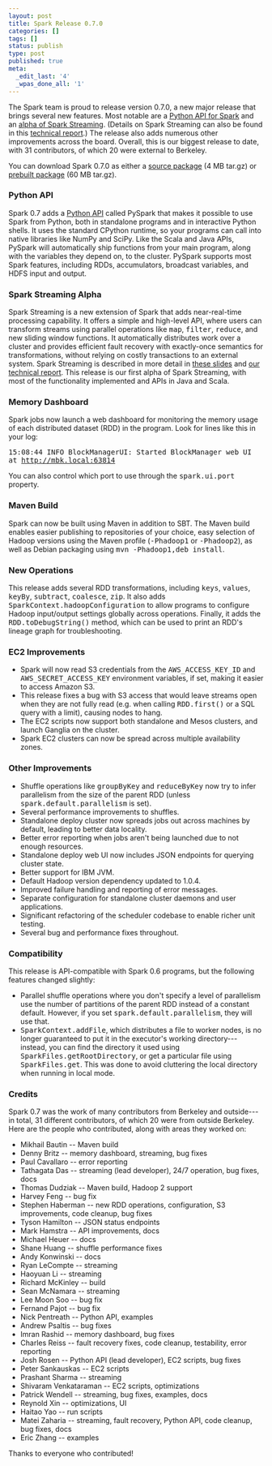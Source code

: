 ```yaml
---
layout: post
title: Spark Release 0.7.0
categories: []
tags: []
status: publish
type: post
published: true
meta:
  _edit_last: '4'
  _wpas_done_all: '1'
---
```

The Spark team is proud to release version 0.7.0, a new major release that brings several new features. Most notable are a <a href="/docs/0.7.0/python-programming-guide.html">Python API for Spark</a> and an <a href="/docs/0.7.0/streaming-programming-guide.html">alpha of Spark Streaming</a>. (Details on Spark Streaming can also be found in this <a href="http://www.eecs.berkeley.edu/Pubs/TechRpts/2012/EECS-2012-259.pdf">technical report</a>.) The release also adds numerous other improvements across the board. Overall, this is our biggest release to date, with 31 contributors, of which 20 were external to Berkeley.

You can download Spark 0.7.0 as either a <a href="/files/spark-0.7.0-sources.tgz">source package</a> (4 MB tar.gz) or <a href="/files/spark-0.7.0-prebuilt.tgz">prebuilt package</a> (60 MB tar.gz).

<h3>Python API</h3>

Spark 0.7 adds a <a href="/docs/0.7.0/python-programming-guide.html">Python API</a> called PySpark that makes it possible to use Spark from Python, both in standalone programs and in interactive Python shells. It uses the standard CPython runtime, so your programs can call into native libraries like NumPy and SciPy. Like the Scala and Java APIs, PySpark will automatically ship functions from your main program, along with the variables they depend on, to the cluster. PySpark supports most Spark features, including RDDs, accumulators, broadcast variables, and HDFS input and output.

<h3>Spark Streaming Alpha</h3>

Spark Streaming is a new extension of Spark that adds near-real-time processing capability. It offers a simple and high-level API, where users can transform streams using parallel operations like <tt>map</tt>, <tt>filter</tt>, <tt>reduce</tt>, and new sliding window functions. It automatically distributes work over a cluster and provides efficient fault recovery with exactly-once semantics for transformations, without relying on costly transactions to an external system. Spark Streaming is described in more detail in <a href="/talks/strata_spark_streaming.ppt">these slides</a> and <a href="http://www.eecs.berkeley.edu/Pubs/TechRpts/2012/EECS-2012-259.pdf">our technical report</a>. This release is our first alpha of Spark Streaming, with most of the functionality implemented and APIs in Java and Scala.

<h3>Memory Dashboard</h3>

Spark jobs now launch a web dashboard for monitoring the memory usage of each distributed dataset (RDD) in the program. Look for lines like this in your log:

<tt>15:08:44 INFO BlockManagerUI: Started BlockManager web UI at http://mbk.local:63814</tt>

You can also control which port to use through the <tt>spark.ui.port</tt> property.

<h3>Maven Build</h3>

Spark can now be built using Maven in addition to SBT. The Maven build enables easier publishing to repositories of your choice, easy selection of Hadoop versions using the Maven profile (<tt>-Phadoop1</tt> or <tt>-Phadoop2</tt>), as well as Debian packaging using <tt>mvn -Phadoop1,deb install</tt>.

<h3>New Operations</h3>

This release adds several RDD transformations, including <tt>keys</tt>, <tt>values</tt>, <tt>keyBy</tt>, <tt>subtract</tt>, <tt>coalesce</tt>, <tt>zip</tt>. It also adds <tt>SparkContext.hadoopConfiguration</tt> to allow programs to configure Hadoop input/output settings globally across operations. Finally, it adds the <tt>RDD.toDebugString()</tt> method, which can be used to print an RDD's lineage graph for troubleshooting.

<h3>EC2 Improvements</h3>

<ul>
  <li>Spark will now read S3 credentials from the <tt>AWS_ACCESS_KEY_ID</tt> and <tt>AWS_SECRET_ACCESS_KEY</tt> environment variables, if set, making it easier to access Amazon S3.</li>
  <li>This release fixes a bug with S3 access that would leave streams open when they are not fully read (e.g. when calling <tt>RDD.first()</tt> or a SQL query with a limit), causing nodes to hang.</li>
  <li>The EC2 scripts now support both standalone and Mesos clusters, and launch Ganglia on the cluster.</li>
  <li>Spark EC2 clusters can now be spread across multiple availability zones.</li>
</ul>

<h3>Other Improvements</h3>

<ul>
  <li>Shuffle operations like <tt>groupByKey</tt> and <tt>reduceByKey</tt> now try to infer parallelism from the size of the parent RDD (unless <tt>spark.default.parallelism</tt> is set).</li>
  <li>Several performance improvements to shuffles.</li>
  <li>Standalone deploy cluster now spreads jobs out across machines by default, leading to better data locality.</li>
  <li>Better error reporting when jobs aren't being launched due to not enough resources.</li>
  <li>Standalone deploy web UI now includes JSON endpoints for querying cluster state.</li>
  <li>Better support for IBM JVM.</li>
  <li>Default Hadoop version dependency updated to 1.0.4.</li>
  <li>Improved failure handling and reporting of error messages.</li>
  <li>Separate configuration for standalone cluster daemons and user applications.</li>
  <li>Significant refactoring of the scheduler codebase to enable richer unit testing.</li>
  <li>Several bug and performance fixes throughout.</li>
</ul>

<h3>Compatibility</h3>

This release is API-compatible with Spark 0.6 programs, but the following features changed slightly:
<ul>
  <li>Parallel shuffle operations where you don't specify a level of parallelism use the number of partitions of the parent RDD instead of a constant default. However, if you set <tt>spark.default.parallelism</tt>, they will use that.</li>
  <li><tt>SparkContext.addFile</tt>, which distributes a file to worker nodes, is no longer guaranteed to put it in the executor's working directory---instead, you can find the directory it used using <tt>SparkFiles.getRootDirectory</tt>, or get a particular file using <tt>SparkFiles.get</tt>. This was done to avoid cluttering the local directory when running in local mode.</li>
</ul>

<h3>Credits</h3>

Spark 0.7 was the work of many contributors from Berkeley and outside---in total, 31 different contributors, of which 20 were from outside Berkeley. Here are the people who contributed, along with areas they worked on:

<ul>
  <li>Mikhail Bautin -- Maven build</li>
  <li>Denny Britz -- memory dashboard, streaming, bug fixes</li>
  <li>Paul Cavallaro -- error reporting</li>
  <li>Tathagata Das -- streaming (lead developer), 24/7 operation, bug fixes, docs</li>
  <li>Thomas Dudziak -- Maven build, Hadoop 2 support</li>
  <li>Harvey Feng -- bug fix</li>
  <li>Stephen Haberman -- new RDD operations, configuration, S3 improvements, code cleanup, bug fixes</li>
  <li>Tyson Hamilton -- JSON status endpoints</li>
  <li>Mark Hamstra -- API improvements, docs</li>
  <li>Michael Heuer -- docs</li>
  <li>Shane Huang -- shuffle performance fixes</li>
  <li>Andy Konwinski -- docs</li>
  <li>Ryan LeCompte -- streaming</li>
  <li>Haoyuan Li -- streaming</li>
  <li>Richard McKinley -- build</li>
  <li>Sean McNamara -- streaming</li>
  <li>Lee Moon Soo -- bug fix</li>
  <li>Fernand Pajot -- bug fix</li>
  <li>Nick Pentreath -- Python API, examples</li>
  <li>Andrew Psaltis -- bug fixes</li>
  <li>Imran Rashid -- memory dashboard, bug fixes</li>
  <li>Charles Reiss -- fault recovery fixes, code cleanup, testability, error reporting</li>
  <li>Josh Rosen -- Python API (lead developer), EC2 scripts, bug fixes</li>
  <li>Peter Sankauskas -- EC2 scripts</li>
  <li>Prashant Sharma -- streaming</li>
  <li>Shivaram Venkataraman -- EC2 scripts, optimizations</li>
  <li>Patrick Wendell -- streaming, bug fixes, examples, docs</li>
  <li>Reynold Xin -- optimizations, UI</li>
  <li>Haitao Yao -- run scripts</li>
  <li>Matei Zaharia -- streaming, fault recovery, Python API, code cleanup, bug fixes, docs</li>
  <li>Eric Zhang -- examples</li>
</ul>

Thanks to everyone who contributed!
